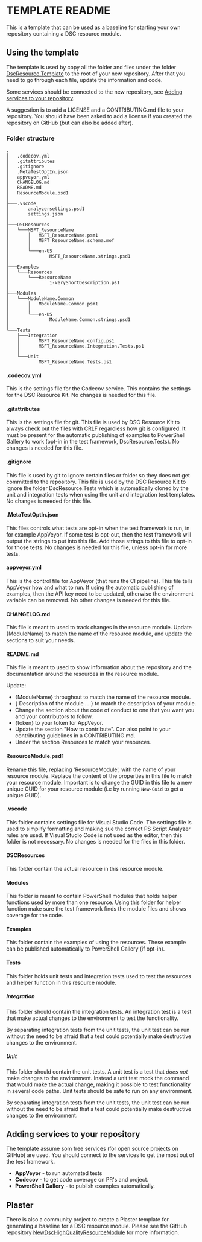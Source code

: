 # TEMPLATE README

This is a template that can be used as a baseline for starting your own
repository containing a DSC resource module.

## Using the template

The template is used by copy all the folder and files under the folder
[DscResource.Template](https://github.com/PowerShell/DscResources/tree/master/DscResource.Template)
to the root of your new repository.
After that you need to go through each file, update the information and code.

Some services should be connected to the new repository, see
[Adding services to your repository](#adding-services-to-your-repository).

A suggestion is to add a LICENSE and a CONTRIBUTING.md file to your repository.
You should have been asked to add a license if you created the repository on
GitHub (but can also be added after).

### Folder structure

```
.
│   .codecov.yml
│   .gitattributes
│   .gitignore
│   .MetaTestOptIn.json
│   appveyor.yml
│   CHANGELOG.md
│   README.md
│   ResourceModule.psd1
│
├───.vscode
│       analyzersettings.psd1
│       settings.json
│
├───DSCResources
│   └───MSFT_ResourceName
│       │   MSFT_ResourceName.psm1
│       │   MSFT_ResourceName.schema.mof
│       │
│       └───en-US
│               MSFT_ResourceName.strings.psd1
│
├───Examples
│   └───Resources
│       └───ResourceName
│               1-VeryShortDescription.ps1
│
├───Modules
│   └───ModuleName.Common
│       │   ModuleName.Common.psm1
│       │
│       └───en-US
│               ModuleName.Common.strings.psd1
│
└───Tests
    ├───Integration
    │       MSFT_ResourceName.config.ps1
    │       MSFT_ResourceName.Integration.Tests.ps1
    │
    └───Unit
            MSFT_ResourceName.Tests.ps1
```

#### .codecov.yml

This is the settings file for the Codecov service. This contains the settings
for the DSC Resource Kit.
No changes is needed for this file.

#### .gitattributes

This is the settings file for git. This file is used by DSC Resource Kit to
always check out the files with CRLF regardless how git is configured.
It must be present for the automatic publishing of examples to PowerShell Gallery
to work (opt-in in the test framework, DscResource.Tests).
No changes is needed for this file.

#### .gitignore

This file is used by git to ignore certain files or folder so they does not get
committed to the repository. This file is used by the DSC Resource Kit to ignore
the folder DscResource.Tests which is automatically cloned by the unit and
integration tests when using the unit and integration test templates.
No changes is needed for this file.

#### .MetaTestOptIn.json

This files controls what tests are opt-in when the test framework is run, in for
example AppVeyor.
If some test is opt-out, then the test framework will output the strings to put
into this file. Add those strings to this file to opt-in for those tests.
No changes is needed for this file, unless opt-in for more tests.

#### appveyor.yml

This is the control file for AppVeyor (that runs the CI pipeline). This file
tells AppVeyor how and what to run.
If using the automatic publishing of examples, then the API key need to be
updated, otherwise the environment variable can be removed.
No other changes is needed for this file.

#### CHANGELOG.md

This file is meant to used to track changes in the resource module. Update
{ModuleName} to match the name of the resource module, and update the sections
to suit your needs.

#### README.md

This file is meant to used to show information about the repository and the
documentation around the resources in the resource module.

Update:

- {ModuleName} throughout to match the name of the resource module.
- { Description of the module ... } to match the description of your module.
- Change the section about the code of conduct to one that you want you and your
  contributors to follow.
- {token} to your token for AppVeyor.
- Update the section "How to contribute". Can also point to your contributing
  guidelines in a CONTRIBUTING.md.
- Under the section Resources to match your resources.

#### ResourceModule.psd1

Rename this file, replacing 'ResourceModule', with the name of your resource
module.
Replace the content of the properties in this file to match your resource module.
Important is to change the GUID in this file to a new unique GUID for your
resource module (i.e by running `New-Guid` to get a unique GUID).

#### .vscode

This folder contains settings file for Visual Studio Code. The settings file
is used to simplify formatting and making sue the correct PS Script Analyzer
rules are used.
If Visual Studio Code is not used as the editor, then this folder is not
necessary. No changes is needed for the files in this folder.

#### DSCResources

This folder contain the actual resource in this resource module.

#### Modules

This folder is meant to contain PowerShell modules that holds helper functions
used by more than one resource. Using this folder for helper function make sure
the test framework finds the module files and shows coverage for the code.

#### Examples

This folder contain the examples of using the resources. These example can
be published automatically to PowerShell Gallery (if opt-in).

#### Tests

This folder holds unit tests and integration tests used to test the resources
and helper function in this resource module.

##### Integration

This folder should contain the integration tests. An integration test is a test
that make actual changes to the environment to test the functionality.

By separating integration tests from the unit tests, the unit test can be run
without the need to be afraid that a test could potentially make destructive
changes to the environment.

##### Unit

This folder should contain the unit tests. A unit test is a test
that _does not_ make changes to the environment. Instead a unit test mock
the command that would make the actual change, making it possible to test
functionality in several code paths.
Unit tests should be safe to run on any environment.

By separating integration tests from the unit tests, the unit test can be run
without the need to be afraid that a test could potentially make destructive
changes to the environment.

## Adding services to your repository

The template assume som free services (for open source projects on GitHub) are
used. You should connect to the services to get the most out of the test framework.

 - **AppVeyor** - to run automated tests
 - **Codecov** - to get code coverage on PR's and project.
 - **PowerShell Gallery** - to publish examples automatically.

## Plaster

There is also a community project to create a Plaster template for generating
a baseline for a DSC resource module. Please see the GitHub repository
[NewDscHighQualityResourceModule](https://github.com/bgelens/NewDscHighQualityResourceModule)
for more information.
